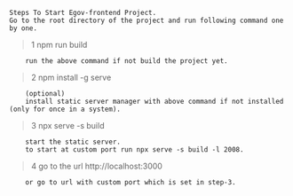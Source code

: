 ```
Steps To Start Egov-frontend Project.
Go to the root directory of the project and run following command one by one.
```




> 1 npm run build
```
    run the above command if not build the project yet.
```

> 2 npm install -g serve 
```
    (optional)
    install static server manager with above command if not installed (only for once in a system).
```


> 3 npx serve -s build
```
    start the static server.
    to start at custom port run npx serve -s build -l 2008.
```


> 4 go to the url http://localhost:3000
```
    or go to url with custom port which is set in step-3.
```

